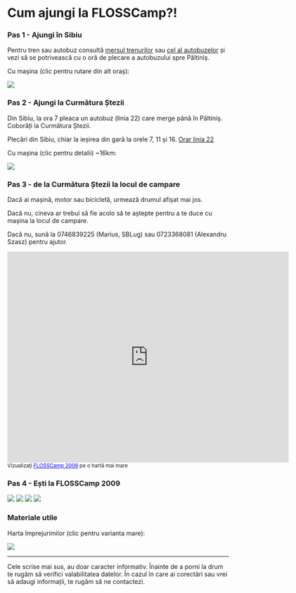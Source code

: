 Cum ajungi la FLOSSCamp?!
=========================

### Pas 1 - Ajungi în Sibiu ###

Pentru tren sau autobuz consultă [mersul trenurilor](http://www.infofer.ro) sau [cel al autobuzelor](http://autogari.ro) și vezi să se potrivească cu o oră de plecare a autobuzului spre Păltiniș.

Cu mașina (clic pentru rutare din alt oraș):

<a target="_blank" href="http://data.giub.uni-bonn.de/openrouteservice/index.php?start=21.2264324,45.7544322&end=24.0126171,45.7120376&pref=Fastest&lang=de&noMotorways=false&noTollways=false"><img src="http://camp.softwareliber.ro/2009/poze/Drumul cu mașina de la Timișoara.png" /></a>

### Pas 2 - Ajungi la Curmătura Ștezii ###

Din Sibiu, la ora 7 pleaca un autobuz (linia 22) care merge până în Păltiniş. Coborâți la Curmătura Ștezii.

Plecări din Sibiu, chiar la ieșirea din gară la orele 7, 11 și 16. [Orar linia 22](http://www.tursib.ro/index.php?page=89)

Cu mașina (clic pentru detalii) ~16km:

<a target="_blank" href="http://data.giub.uni-bonn.de/openrouteservice/index.php?start=24.1499033,45.7896562&end=24.0126171,45.7120376&pref=Fastest&lang=en&noMotorways=false&noTollways=false"><img src="http://camp.softwareliber.ro/2009/poze/Drumul cu mașina din Sibiu la Curmătura Ștezii.png" /></a>

### Pas 3 - de la Curmătura Ștezii la locul de campare ###

Dacă ai mașină, motor sau bicicletă, urmează drumul afișat mai jos.

Dacă nu, cineva ar trebui să fie acolo să te aștepte pentru a te duce cu mașina la locul de campare.

Dacă nu, sună la 0746839225 (Marius, SBLug) sau 0723368081 (Alexandru Szasz) pentru ajutor.

<iframe width="640" height="480" frameborder="0" scrolling="no" marginheight="0" marginwidth="0" src="http://maps.google.com/maps/ms?ie=UTF8&amp;hl=ro&amp;t=h&amp;msa=0&amp;msid=102301270404155788839.00046e2ce09da93cd8db5&amp;ll=45.698986,24.008989&amp;spn=0.057549,0.109863&amp;z=13&amp;output=embed"></iframe><br /><small>Vizualizaţi <a href="http://maps.google.com/maps/ms?ie=UTF8&amp;hl=ro&amp;t=h&amp;msa=0&amp;msid=102301270404155788839.00046e2ce09da93cd8db5&amp;ll=45.698986,24.008989&amp;spn=0.057549,0.109863&amp;z=13&amp;source=embed" style="color:#0000FF;text-align:left">FLOSSCamp 2009</a> pe o hartă mai mare</small>

### Pas 4 - Ești la FLOSSCamp 2009

<img src="http://lh4.ggpht.com/_I2bh26gyfUU/Slzc40i0pnI/AAAAAAAAGHo/cUMFyPnmZGo/s220/Picture%20004.jpg" />
<img src="http://lh4.ggpht.com/_I2bh26gyfUU/Slzcuq2VtxI/AAAAAAAAGGQ/AjMHxh84BHw/s220/Picture%20037.jpg" />
<img src="http://lh4.ggpht.com/_I2bh26gyfUU/SlzcssjtMxI/AAAAAAAAGF4/n5fphfabUUA/s220/Picture%20045.jpg" />
<img src="http://lh6.ggpht.com/_I2bh26gyfUU/SlzcyJk17yI/AAAAAAAAGGw/9vJINWri9XM/s220/Picture%20016.jpg" />

### Materiale utile ###

Harta împrejurimilor (clic pentru varianta mare):

<a href="http://camp.softwareliber.ro/2009/hărți/cindrel-cibin.jpg"><img src="http://camp.softwareliber.ro/2009/hărți/cindrel-cibin-mic.jpg" /></a>

***

Cele scrise mai sus, au doar caracter informativ. Înainte de a porni la drum te rugăm să verifici valabilitatea datelor. În cazul în care ai corectări sau vrei să adaugi informații, te rugăm să ne contactezi.
